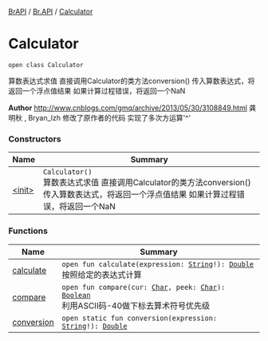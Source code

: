 [BrAPI](../../index.md) / [Br.API](../index.md) / [Calculator](./index.md)

# Calculator

`open class Calculator`

算数表达式求值 直接调用Calculator的类方法conversion() 传入算数表达式，将返回一个浮点值结果 如果计算过程错误，将返回一个NaN

**Author**
http://www.cnblogs.com/gmq/archive/2013/05/30/3108849.html 龚明秋 , Bryan_lzh 修改了原作者的代码 实现了多次方运算'^'

### Constructors

| Name | Summary |
|---|---|
| [&lt;init&gt;](-init-.md) | `Calculator()`<br>算数表达式求值 直接调用Calculator的类方法conversion() 传入算数表达式，将返回一个浮点值结果 如果计算过程错误，将返回一个NaN |

### Functions

| Name | Summary |
|---|---|
| [calculate](calculate.md) | `open fun calculate(expression: `[`String`](https://kotlinlang.org/api/latest/jvm/stdlib/kotlin/-string/index.html)`!): `[`Double`](https://kotlinlang.org/api/latest/jvm/stdlib/kotlin/-double/index.html)<br>按照给定的表达式计算 |
| [compare](compare.md) | `open fun compare(cur: `[`Char`](https://kotlinlang.org/api/latest/jvm/stdlib/kotlin/-char/index.html)`, peek: `[`Char`](https://kotlinlang.org/api/latest/jvm/stdlib/kotlin/-char/index.html)`): `[`Boolean`](https://kotlinlang.org/api/latest/jvm/stdlib/kotlin/-boolean/index.html)<br>利用ASCII码-40做下标去算术符号优先级 |
| [conversion](conversion.md) | `open static fun conversion(expression: `[`String`](https://kotlinlang.org/api/latest/jvm/stdlib/kotlin/-string/index.html)`!): `[`Double`](https://kotlinlang.org/api/latest/jvm/stdlib/kotlin/-double/index.html) |
